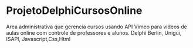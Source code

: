 # ProjetoDelphiCursosOnline
Area administrativa que gerencia cursos usando API Vimeo para videos de aulas online com controle de professores e alunos. Delphi Berlin, Unigui, ISAPI, Javascript,Css,Html
